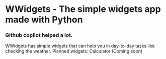 # WWidgets - The simple widgets app made with Python
### Github copilot helped a lot.

WWidgets has simple widgets that can help you in day-to-day tasks like checking the weather.
Planned widgets:
  Calculator (Coming soon)
